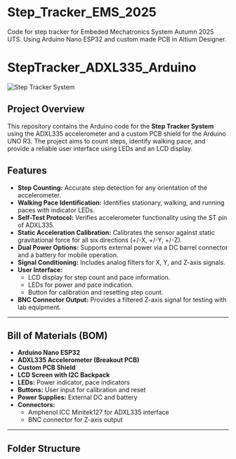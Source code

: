 # Step_Tracker_EMS_2025
Code for step tracker for Embeded Mechatronics System Autumn 2025 UTS. Using Arduino Nano ESP32 and custom made PCB in Altium Designer.

# StepTracker_ADXL335_Arduino

![Step Tracker System](assets/step_tracker_banner.png)

## Project Overview
This repository contains the Arduino code for the **Step Tracker System** using the ADXL335 accelerometer and a custom PCB shield for the Arduino UNO R3. The project aims to count steps, identify walking pace, and provide a reliable user interface using LEDs and an LCD display.

## Features
- **Step Counting:** Accurate step detection for any orientation of the accelerometer.
- **Walking Pace Identification:** Identifies stationary, walking, and running paces with indicator LEDs.
- **Self-Test Protocol:** Verifies accelerometer functionality using the ST pin of ADXL335.
- **Static Acceleration Calibration:** Calibrates the sensor against static gravitational force for all six directions (+/-X, +/-Y, +/-Z).
- **Dual Power Options:** Supports external power via a DC barrel connector and a battery for mobile operation.
- **Signal Conditioning:** Includes analog filters for X, Y, and Z-axis signals.
- **User Interface:** 
  - LCD display for step count and pace information.
  - LEDs for power and pace indication.
  - Button for calibration and resetting step count.
- **BNC Connector Output:** Provides a filtered Z-axis signal for testing with lab equipment.

---

## Bill of Materials (BOM)
- **Arduino Nano ESP32**
- **ADXL335 Accelerometer (Breakout PCB)**
- **Custom PCB Shield**
- **LCD Screen with I2C Backpack**
- **LEDs:** Power indicator, pace indicators
- **Buttons:** User input for calibration and reset
- **Power Supplies:** External DC and battery
- **Connectors:**
  - Amphenol ICC Minitek127 for ADXL335 interface
  - BNC connector for Z-axis output

---

## Folder Structure
